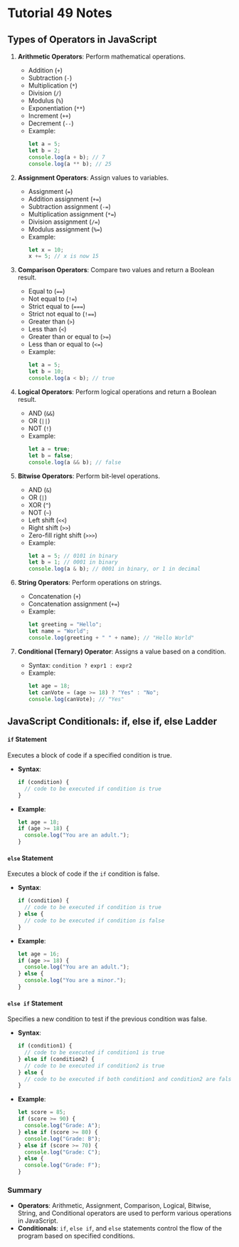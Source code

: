 # Tutorial **49** Notes

## Types of Operators in JavaScript

1. **Arithmetic Operators**: Perform mathematical operations.
   - Addition (`+`)
   - Subtraction (`-`)
   - Multiplication (`*`)
   - Division (`/`)
   - Modulus (`%`)
   - Exponentiation (`**`)
   - Increment (`++`)
   - Decrement (`--`)
   - Example:
     ```javascript
     let a = 5;
     let b = 2;
     console.log(a + b); // 7
     console.log(a ** b); // 25
     ```

2. **Assignment Operators**: Assign values to variables.
   - Assignment (`=`)
   - Addition assignment (`+=`)
   - Subtraction assignment (`-=`)
   - Multiplication assignment (`*=`)
   - Division assignment (`/=`)
   - Modulus assignment (`%=`)
   - Example:
     ```javascript
     let x = 10;
     x += 5; // x is now 15
     ```

3. **Comparison Operators**: Compare two values and return a Boolean result.
   - Equal to (`==`)
   - Not equal to (`!=`)
   - Strict equal to (`===`)
   - Strict not equal to (`!==`)
   - Greater than (`>`)
   - Less than (`<`)
   - Greater than or equal to (`>=`)
   - Less than or equal to (`<=`)
   - Example:
     ```javascript
     let a = 5;
     let b = 10;
     console.log(a < b); // true
     ```

4. **Logical Operators**: Perform logical operations and return a Boolean result.
   - AND (`&&`)
   - OR (`||`)
   - NOT (`!`)
   - Example:
     ```javascript
     let a = true;
     let b = false;
     console.log(a && b); // false
     ```

5. **Bitwise Operators**: Perform bit-level operations.
   - AND (`&`)
   - OR (`|`)
   - XOR (`^`)
   - NOT (`~`)
   - Left shift (`<<`)
   - Right shift (`>>`)
   - Zero-fill right shift (`>>>`)
   - Example:
     ```javascript
     let a = 5; // 0101 in binary
     let b = 1; // 0001 in binary
     console.log(a & b); // 0001 in binary, or 1 in decimal
     ```

6. **String Operators**: Perform operations on strings.
   - Concatenation (`+`)
   - Concatenation assignment (`+=`)
   - Example:
     ```javascript
     let greeting = "Hello";
     let name = "World";
     console.log(greeting + " " + name); // "Hello World"
     ```

7. **Conditional (Ternary) Operator**: Assigns a value based on a condition.
   - Syntax: `condition ? expr1 : expr2`
   - Example:
     ```javascript
     let age = 18;
     let canVote = (age >= 18) ? "Yes" : "No";
     console.log(canVote); // "Yes"
     ```

## JavaScript Conditionals: if, else if, else Ladder

#### `if` Statement
Executes a block of code if a specified condition is true.
- **Syntax**:
  ```javascript
  if (condition) {
    // code to be executed if condition is true
  }
  ```
- **Example**:
  ```javascript
  let age = 18;
  if (age >= 18) {
    console.log("You are an adult.");
  }
  ```

#### `else` Statement
Executes a block of code if the `if` condition is false.
- **Syntax**:
  ```javascript
  if (condition) {
    // code to be executed if condition is true
  } else {
    // code to be executed if condition is false
  }
  ```
- **Example**:
  ```javascript
  let age = 16;
  if (age >= 18) {
    console.log("You are an adult.");
  } else {
    console.log("You are a minor.");
  }
  ```

#### `else if` Statement
Specifies a new condition to test if the previous condition was false.
- **Syntax**:
  ```javascript
  if (condition1) {
    // code to be executed if condition1 is true
  } else if (condition2) {
    // code to be executed if condition2 is true
  } else {
    // code to be executed if both condition1 and condition2 are false
  }
  ```
- **Example**:
  ```javascript
  let score = 85;
  if (score >= 90) {
    console.log("Grade: A");
  } else if (score >= 80) {
    console.log("Grade: B");
  } else if (score >= 70) {
    console.log("Grade: C");
  } else {
    console.log("Grade: F");
  }
  ```

### Summary
- **Operators**: Arithmetic, Assignment, Comparison, Logical, Bitwise, String, and Conditional operators are used to perform various operations in JavaScript.
- **Conditionals**: `if`, `else if`, and `else` statements control the flow of the program based on specified conditions.